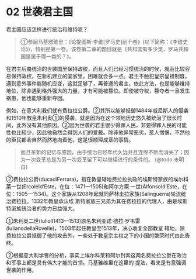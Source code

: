 # 02 世袭君主国

君主国应该怎样进行统治和维持呢？

> ①参阅马基雅维里：《论提图斯·李维\[罗马史\]前十卷》(以下简称：《李维史论》)，特别是第一卷。该卷第二章的题目就是《共和国有多少类，罗马共和国是属于哪一类的？》。

在君主后裔统治的世袭国里保持政权，而且人们已经习惯统治的时候，就会比较容易保持政权，在新机建立的国家里，困难就会多一点。君主不触犯皇宗皇祖制度，遇到意外事件能随机应变，这就足够了，再普通的君主，依此方法，也是能够维持地位，除非遇到格外强大的力量，才有可能被篡位。即使被夺权，篡夺者一旦发生祸患，他也能够重新夺回。

例如，在意大利我们就有费拉拉公爵。②其所以能够抵御1484年威尼斯人的侵袭和1510年教皇朱利奥①的侵袭，就是因为在这个领地历史悠久被统治了很长时间，此外没有其他原因。②因为世袭的君主很少得罪人民，非要得罪人民的可能性也比较少，因此他自然会得到人们的爱戴。除非他异常恶劣，惹人憎恨，不然他的臣民都会自然而然地向着他，这是很顺理成章的事情。

> 而且革新的记忆与原因，由于统治已经年代久远并且连绵不断而消失了；因为一次变革总是为另一次变革留下可以继续进行的条件的。 (@todo 未明白)

②费拉拉公爵(ducadiFerrara)，指在教皇辖地费拉拉执政的埃斯特家族的埃尔科莱一世(Ercoleld’Este，在位：1471—1505)和阿尔方索    一世(AlfonsoⅠd’Este，在位：1505—1534)。这个家族从1208年起就同萨林圭拉家族(Salinguerra)轮流统治费拉拉。1332年教皇承认埃    斯特家族三兄弟为其在费拉拉的代理人，由是埃斯特家族统治者的势力日益强大。

①朱利奥二世(IulioⅡ1413—1513)原名朱利亚诺·德拉·罗韦雷(IulianodellaRovelle)，1503年起任教皇至1513年，决心收复全部教皇    辖地，除费拉拉公爵抵御了他的攻击外，一些处于教皇宗主权之下的小国的繁荣时代由此告终。

②根据意大利学者的分析，事实上埃尔科莱和阿尔封索这两名费拉拉公爵在政治和军事上都是具有伟大才能的首领。马基雅维里在这里的    提法，看来是有意强调世袭的作用。
